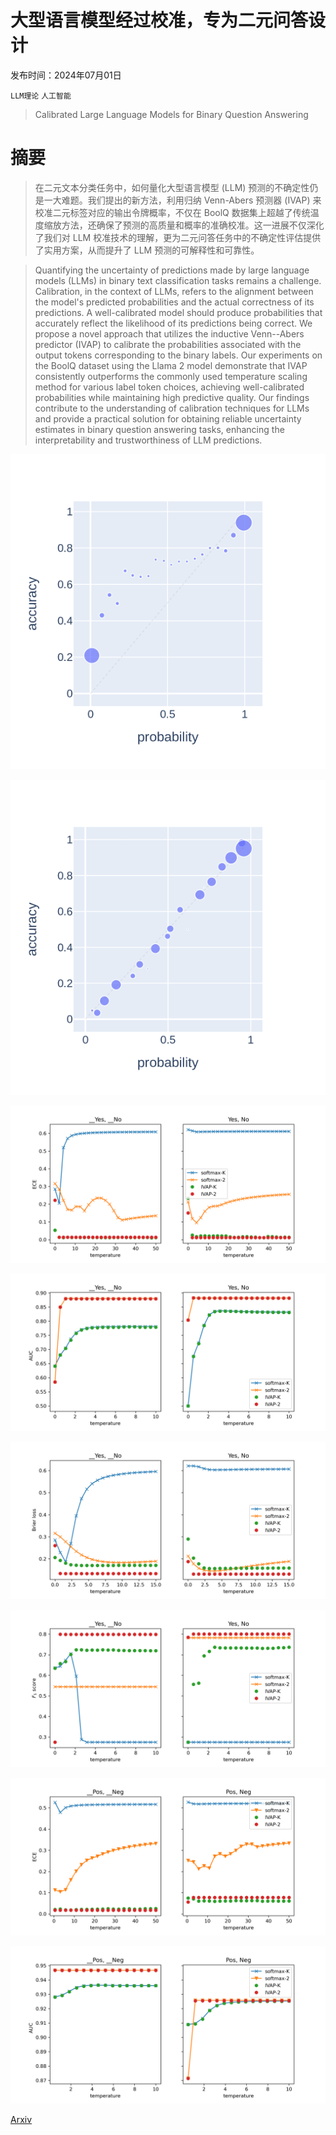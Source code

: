 # 大型语言模型经过校准，专为二元问答设计

发布时间：2024年07月01日

`LLM理论` `人工智能`

> Calibrated Large Language Models for Binary Question Answering

# 摘要

> 在二元文本分类任务中，如何量化大型语言模型 (LLM) 预测的不确定性仍是一大难题。我们提出的新方法，利用归纳 Venn-Abers 预测器 (IVAP) 来校准二元标签对应的输出令牌概率，不仅在 BoolQ 数据集上超越了传统温度缩放方法，还确保了预测的高质量和概率的准确校准。这一进展不仅深化了我们对 LLM 校准技术的理解，更为二元问答任务中的不确定性评估提供了实用方案，从而提升了 LLM 预测的可解释性和可靠性。

> Quantifying the uncertainty of predictions made by large language models (LLMs) in binary text classification tasks remains a challenge. Calibration, in the context of LLMs, refers to the alignment between the model's predicted probabilities and the actual correctness of its predictions. A well-calibrated model should produce probabilities that accurately reflect the likelihood of its predictions being correct. We propose a novel approach that utilizes the inductive Venn--Abers predictor (IVAP) to calibrate the probabilities associated with the output tokens corresponding to the binary labels. Our experiments on the BoolQ dataset using the Llama 2 model demonstrate that IVAP consistently outperforms the commonly used temperature scaling method for various label token choices, achieving well-calibrated probabilities while maintaining high predictive quality. Our findings contribute to the understanding of calibration techniques for LLMs and provide a practical solution for obtaining reliable uncertainty estimates in binary question answering tasks, enhancing the interpretability and trustworthiness of LLM predictions.

![大型语言模型经过校准，专为二元问答设计](../../../paper_images/2407.01122/x1.png)

![大型语言模型经过校准，专为二元问答设计](../../../paper_images/2407.01122/x2.png)

![大型语言模型经过校准，专为二元问答设计](../../../paper_images/2407.01122/ece-boolq-Yes.png)

![大型语言模型经过校准，专为二元问答设计](../../../paper_images/2407.01122/auroc-boolq-Yes_auc_.png)

![大型语言模型经过校准，专为二元问答设计](../../../paper_images/2407.01122/brier-boolq-Yes.png)

![大型语言模型经过校准，专为二元问答设计](../../../paper_images/2407.01122/f1-boolq-Yes.png)

![大型语言模型经过校准，专为二元问答设计](../../../paper_images/2407.01122/ece-sst-Pos.png)

![大型语言模型经过校准，专为二元问答设计](../../../paper_images/2407.01122/auroc-sst-Pos_auc_.png)

[Arxiv](https://arxiv.org/abs/2407.01122)